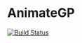 # AnimateGP

[![Build Status](https://github.com/herluc/AnimateGP.jl/actions/workflows/CI.yml/badge.svg?branch=main)](https://github.com/herluc/AnimateGP.jl/actions/workflows/CI.yml?query=branch%3Amain)
